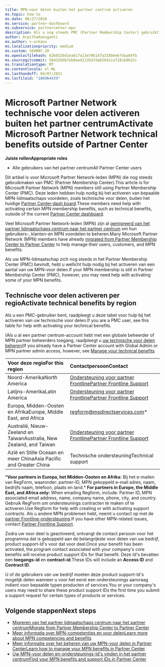 ```yaml
---
title: MPN-voor delen buiten het partner centrum activeren
ms.topic: how-to
ms.date: 08/27/2020
ms.service: partner-dashboard
ms.subservice: partnercenter-mpn
description: Als u nog steeds PMC (Partner Membership Center) gebruikt, kunt u contact opnemen met wie u de voor delen van technische ondersteuning van MPN kunt activeren en kunt u de ondersteunings-Id's voor voor delen bieden.
author: ArpithaKanuganti
ms.author: v-arkanu
ms.localizationpriority: medium
ms.custom: SEOMAY.20
ms.openlocfilehash: 62bb526d1eab17a13e70b147a318b6e6fdaa84fb
ms.sourcegitcommit: 58432bbb7eb0aed123547da65642ca728cb9b32c
ms.translationtype: MT
ms.contentlocale: nl-NL
ms.lasthandoff: 04/07/2021
ms.locfileid: "106964439"
---
```

# <a name="activate-microsoft-partner-network-technical-benefits-outside-of-partner-center"></a><span data-ttu-id="46235-103">Microsoft Partner Network technische voor delen activeren buiten het partner centrum</span><span class="sxs-lookup"><span data-stu-id="46235-103">Activate Microsoft Partner Network technical benefits outside of Partner Center</span></span>


<span data-ttu-id="46235-104">**Juiste rollen**</span><span class="sxs-lookup"><span data-stu-id="46235-104">**Appropriate roles**</span></span>

- <span data-ttu-id="46235-105">Alle gebruikers van het partner centrum</span><span class="sxs-lookup"><span data-stu-id="46235-105">All Partner Center users</span></span>

<span data-ttu-id="46235-106">Dit artikel is voor Microsoft Partner Network-leden (MPN) die nog steeds gebruikmaken van PMC (Partner Membership Center).</span><span class="sxs-lookup"><span data-stu-id="46235-106">This article is for Microsoft Partner Network (MPN) members still using Partner Membership Center (PMC).</span></span> <span data-ttu-id="46235-107">Deze leden hebben hulp nodig bij het activeren van bepaalde MPN-lidmaatschaps voordelen, zoals technische voor delen, buiten het huidige [Partner Center-dash board](https://partner.microsoft.com/dashboard).</span><span class="sxs-lookup"><span data-stu-id="46235-107">These members need help with activating certain MPN membership benefits, such as technical benefits, outside of the current [Partner Center dashboard](https://partner.microsoft.com/dashboard).</span></span>

<span data-ttu-id="46235-108">Veel Microsoft Partner Network-leden (MPN) zijn al [gemigreerd van het partner lidmaatschaps centrum naar het partner centrum](prepare-pmc-pc-migration.md) om hun gebruikers-, klanten-en MPN voordelen te beheren.</span><span class="sxs-lookup"><span data-stu-id="46235-108">Many Microsoft Partner Network (MPN) members have already [migrated from Partner Membership Center to Partner Center](prepare-pmc-pc-migration.md) to help manage their users, customers, and MPN benefits.</span></span>

<span data-ttu-id="46235-109">Als uw MPN-lidmaatschap zich nog steeds in het Partner Membership Center (PMC) bevindt, hebt u wellicht hulp nodig bij het activeren van een aantal van uw MPN-voor delen.</span><span class="sxs-lookup"><span data-stu-id="46235-109">If your MPN membership is still in Partner Membership Center (PMC), however, you may need help with activating some of your MPN benefits.</span></span>

## <a name="activate-technical-benefits-by-region"></a><span data-ttu-id="46235-110">Technische voor delen activeren per regio</span><span class="sxs-lookup"><span data-stu-id="46235-110">Activate technical benefits by region</span></span>

<span data-ttu-id="46235-111">Als u een PMC-gebruiker bent, raadpleegt u deze tabel voor hulp bij het activeren van uw technische voor delen.</span><span class="sxs-lookup"><span data-stu-id="46235-111">If you are a PMC user, see this table for help with activating your technical benefits.</span></span>

<span data-ttu-id="46235-112">(Als u al een partner centrum-account hebt met een globale beheerder of MPN partner beheerders toegang, raadpleegt u [uw technische voor delen beheren](https://docs.microsoft.com/partner-center/manage-your-partner-network-benefits#manage-technical-benefits)</span><span class="sxs-lookup"><span data-stu-id="46235-112">(If you already have a Partner Center account with Global Admin or MPN partner admin access, however, see [Manage your technical benefits](https://docs.microsoft.com/partner-center/manage-your-partner-network-benefits#manage-technical-benefits)</span></span>

|<span data-ttu-id="46235-113">Voor deze regio</span><span class="sxs-lookup"><span data-stu-id="46235-113">For this region</span></span>  | <span data-ttu-id="46235-114">Contactpersoon</span><span class="sxs-lookup"><span data-stu-id="46235-114">Contact</span></span> |
|:--------|:------------|
|<span data-ttu-id="46235-115">Noord-Amerika</span><span class="sxs-lookup"><span data-stu-id="46235-115">North America</span></span>  | [<span data-ttu-id="46235-116">Ondersteuning voor partner Frontline</span><span class="sxs-lookup"><span data-stu-id="46235-116">Partner Frontline Support</span></span>](https://partner.microsoft.com/support?issueid=300-0042)  |
|<span data-ttu-id="46235-117">Latijns-Amerika</span><span class="sxs-lookup"><span data-stu-id="46235-117">Latin America</span></span>  | [<span data-ttu-id="46235-118">Ondersteuning voor partner Frontline</span><span class="sxs-lookup"><span data-stu-id="46235-118">Partner Frontline Support</span></span>](https://partner.microsoft.com/support?issueid=300-0042)  |
|<span data-ttu-id="46235-119">Europa, Midden-Oosten en Afrika</span><span class="sxs-lookup"><span data-stu-id="46235-119">Europe, Middle East, and Africa</span></span>  | [regform@msdirectservices.com](mailto:regform@msdirectservices.com)*  |
|<span data-ttu-id="46235-120">Australië, Nieuw-Zeeland en Taiwan</span><span class="sxs-lookup"><span data-stu-id="46235-120">Australia, New Zealand, and Taiwan</span></span>  | [<span data-ttu-id="46235-121">Ondersteuning voor partner Frontline</span><span class="sxs-lookup"><span data-stu-id="46235-121">Partner Frontline Support</span></span>](https://partner.microsoft.com/support?issueid=300-0042)  |
|<span data-ttu-id="46235-122">Azië en Stille Oceaan en meer China</span><span class="sxs-lookup"><span data-stu-id="46235-122">Asia Pacific and Greater China</span></span>  | <span data-ttu-id="46235-123">Technische ondersteuning</span><span class="sxs-lookup"><span data-stu-id="46235-123">Technical support</span></span>  |

<span data-ttu-id="46235-124">\***Voor partners in Europa, het Midden-Oosten en Afrika:** Bij het e-mailen van RegForm, waaronder: partner-ID, MPN gekoppeld e-mail adres, naam, bedrijfs naam, telefoon, plaats en land.</span><span class="sxs-lookup"><span data-stu-id="46235-124">\* **For partners in Europe, the Middle East, and Africa only:** When emailing Regform, include: Partner ID, MPN associated email address, name, company name, phone, city, and country.</span></span> <span data-ttu-id="46235-125">Gebruik RegForm om ondersteunings contracten te maken of te activeren.</span><span class="sxs-lookup"><span data-stu-id="46235-125">Use Regform for help with creating or with activating support contracts.</span></span> <span data-ttu-id="46235-126">Als u andere MPN problemen hebt, neemt u contact op met de [partner Frontline-ondersteuning](https://partner.microsoft.com/support?issueid=300-0042).</span><span class="sxs-lookup"><span data-stu-id="46235-126">If you have other MPN-related issues, contact [Partner Frontline Support](https://partner.microsoft.com/support?issueid=300-0042).</span></span>

<span data-ttu-id="46235-127">Zodra uw voor deel is geactiveerd, ontvangt de contact persoon voor het programma dat is gekoppeld aan de belangrijkste voor delen van uw bedrijf, product support-Id's voor dat voor deel.</span><span class="sxs-lookup"><span data-stu-id="46235-127">Once your benefit has been activated, the program contact associated with your company's core benefits will receive product support IDs for that benefit.</span></span> <span data-ttu-id="46235-128">Deze Id's bevatten een **toegangs-id** en **contract-id**.</span><span class="sxs-lookup"><span data-stu-id="46235-128">These IDs will include an **Access ID** and **Contract ID**.</span></span> 

<span data-ttu-id="46235-129">U of de gebruikers van uw bedrijf moeten deze product support-Id's mogelijk delen wanneer u voor het eerst een ondersteunings aanvraag indient voor bepaalde typen producten of services.</span><span class="sxs-lookup"><span data-stu-id="46235-129">You or your company's users may need to share these product support IDs the first time you submit a support request for certain types of products or services.</span></span>

## <a name="next-steps"></a><span data-ttu-id="46235-130">Volgende stappen</span><span class="sxs-lookup"><span data-stu-id="46235-130">Next steps</span></span>

- [<span data-ttu-id="46235-131">Migreren van het partner lidmaatschaps centrum naar het partner centrum</span><span class="sxs-lookup"><span data-stu-id="46235-131">Migrate from Partner Membership Center to Partner Center</span></span>](prepare-pmc-pc-migration.md)
- [<span data-ttu-id="46235-132">Meer informatie over MPN-competenties en voor delen</span><span class="sxs-lookup"><span data-stu-id="46235-132">Learn more about MPN competencies and benefits</span></span>](learn-about-competencies.md)
- [<span data-ttu-id="46235-133">Meer informatie over het beheren van uw MPN-voor delen in Partner Center</span><span class="sxs-lookup"><span data-stu-id="46235-133">Learn how to manage your MPN benefits in Partner Center</span></span>](manage-your-partner-network-benefits.md)
- [<span data-ttu-id="46235-134">Uw MPN-voor delen en-ondersteunings-Id's vinden in het partner centrum</span><span class="sxs-lookup"><span data-stu-id="46235-134">Find your MPN benefits and support IDs in Partner Center</span></span>](mpn-find-benefits.md)
